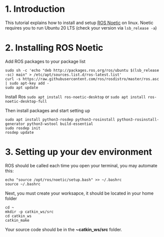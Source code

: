 # 1. Introduction

This tutorial explains how to install and setup [ROS Noetic](https://wiki.ros.org/noetic/) on linux.
Noetic requires you to run Ubuntu 20 LTS (check your version via  ```lsb_release -a```)

# 2. Installing ROS Noetic
Add ROS packages to your package list
```
sudo sh -c 'echo "deb http://packages.ros.org/ros/ubuntu $(lsb_release -sc) main" > /etc/apt/sources.list.d/ros-latest.list'
curl -s https://raw.githubusercontent.com/ros/rosdistro/master/ros.asc | sudo apt-key add -
sudo apt update
```

Install Ros
```sudo apt install ros-noetic-desktop``` or ```sudo apt install ros-noetic-desktop-full```

Then install packages and start setting up
```
sudo apt install python3-rosdep python3-rosinstall python3-rosinstall-generator python3-wstool build-essential
sudo rosdep init
rosdep update
```

# 3. Setting up your dev environment

ROS should be called each time you open your terminal, you may automate this:
```
echo "source /opt/ros/noetic/setup.bash" >> ~/.bashrc
source ~/.bashrc
```

Next, you must create your worksapce, it should be located in your home folder
```
cd ~
mkdir -p catkin_ws/src
cd catkin_ws
catkin_make
```

Your source code should be in the **~catkin_ws/src** folder.
